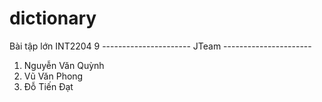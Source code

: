 # dictionary
Bài tập lớn INT2204 9
---------------------- JTeam ----------------------
1. Nguyễn Văn Quỳnh
2. Vũ Văn Phong
3. Đỗ Tiến Đạt
